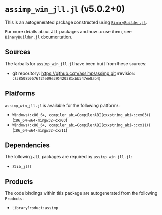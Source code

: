 # `assimp_win_jll.jl` (v5.0.2+0)

This is an autogenerated package constructed using [`BinaryBuilder.jl`](https://github.com/JuliaPackaging/BinaryBuilder.jl).

For more details about JLL packages and how to use them, see `BinaryBuilder.jl` [documentation](https://juliapackaging.github.io/BinaryBuilder.jl/dev/jll/).

## Sources

The tarballs for `assimp_win_jll.jl` have been built from these sources:

* git repository: https://github.com/assimp/assimp.git (revision: `c23850870676f2fe09e395420281cbb547ee8ab4`)

## Platforms

`assimp_win_jll.jl` is available for the following platforms:

* `Windows(:x86_64, compiler_abi=CompilerABI(cxxstring_abi=:cxx03))` (`x86_64-w64-mingw32-cxx03`)
* `Windows(:x86_64, compiler_abi=CompilerABI(cxxstring_abi=:cxx11))` (`x86_64-w64-mingw32-cxx11`)

## Dependencies

The following JLL packages are required by `assimp_win_jll.jl`:

* `Zlib_jll)`

## Products

The code bindings within this package are autogenerated from the following `Products`:

* `LibraryProduct`: `assimp`
